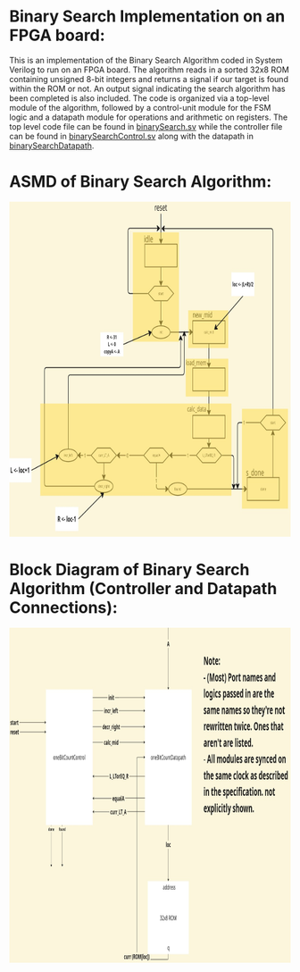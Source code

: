 # Binary Search Implementation on an FPGA board:
This is an implementation of the Binary Search Algorithm coded in System Verilog to run on an FPGA board. The algorithm reads in a sorted 32x8 ROM containing unsigned 8-bit integers and returns a signal if our target is found within the ROM or not. An output signal indicating the search algorithm has been completed is also included. The code is organized via a top-level module of the algorithm, followed by a control-unit module for the FSM logic and a datapath module for operations and arithmetic on registers. The top level code file can be found in [binarySearch.sv](binarySearch.sv) while the controller file can be found in [binarySearchControl.sv](binarySearchControl.sv) along with the datapath in [binarySearchDatapath](binarySearchDatapath).

# ASMD of Binary Search Algorithm:
<img src="binarySearchASMD.jpg" alt="Sample Image" width="700" height="600">


# Block Diagram of Binary Search Algorithm (Controller and Datapath Connections):
<img src="BinarySearchBlockDiagram.jpg" alt="Sample Image" width="700" height="600">
